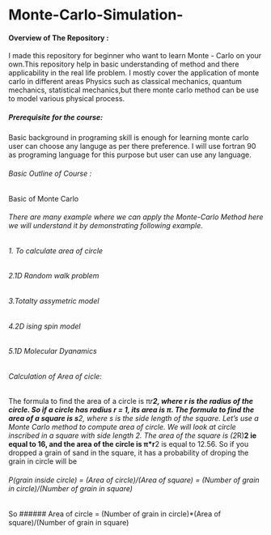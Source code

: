 # Monte-Carlo-Simulation-
#### Overview of The Repository :
I made this repository for beginner who want to learn Monte - Carlo on your own.This repository help in basic understanding of method and there applicability in the real life problem. I mostly cover the application of monte carlo in different areas Physics such as classical mechanics, quantum mechanics, statistical mechanics,but there monte carlo method can be use to model various physical process.
##### Prerequisite for the course:
Basic background in programing skill is enough for learning monte carlo user can choose any languge as per there preference. I will use fortran 90 as programing language for this purpose but user can use any language.
###### Basic Outline of Course : 
Basic of Monte Carlo 

###### There are many example where we can apply the Monte-Carlo Method here we will understand it by demonstrating following example.
###### 1. To calculate area of circle 
###### 2.1D Random walk problem 
###### 3.Totalty assymetric model 
###### 4.2D ising spin model
###### 5.1D Molecular Dyanamics

###### Calculation of Area of cicle:
The formula to find the area of a circle is π*r**2, where r is the radius of the circle. So if a
circle has radius r = 1, its area is π. The formula to find the area of a square is s**2, where s is the side length of the square.
Let’s use a Monte Carlo method to compute area of circle. We will look at circle inscribed in a square with side length 2.
The area of the square is (2*R)**2 ie equal to 16, and the area of the circle is π*r**2 is equal to 12.56.
So if you dropped a grain of sand in the square, it has a probability of droping the grain in circle will be 
###### P(grain inside circle) = (Area of circle)/(Area of square) = (Number of grain in circle)/(Number of grain in square)
So ###### Area of circle = (Number of grain in circle)*(Area of square)/(Number of grain in square)
